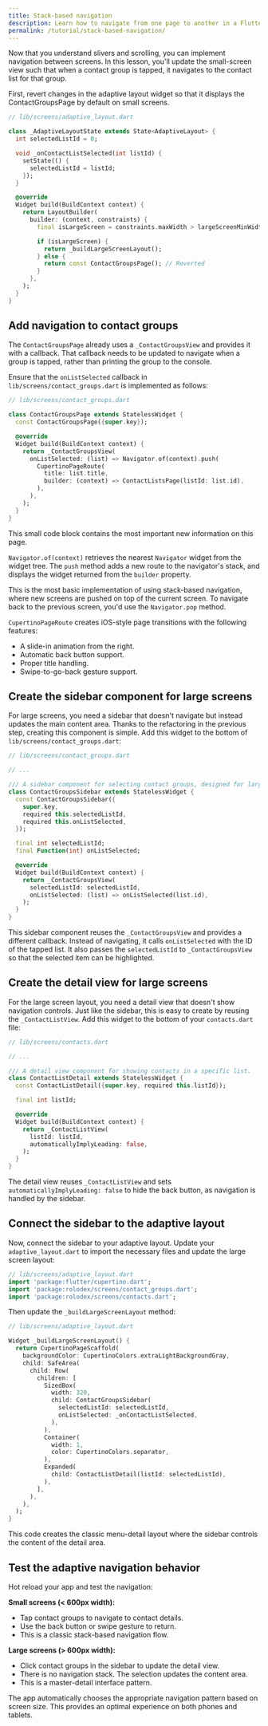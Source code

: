 ```yaml
---
title: Stack-based navigation
description: Learn how to navigate from one page to another in a Flutter app
permalink: /tutorial/stack-based-navigation/
---
```

Now that you understand slivers and scrolling, you can implement
navigation between screens. In this lesson, you'll update the
small-screen view such that when a contact group is tapped, it
navigates to the contact list for that group.

First, revert changes in the adaptive layout widget so that it
displays the ContactGroupsPage by default on small screens.

```dart
// lib/screens/adaptive_layout.dart

class _AdaptiveLayoutState extends State<AdaptiveLayout> {
  int selectedListId = 0;

  void _onContactListSelected(int listId) {
    setState(() {
      selectedListId = listId;
    });
  }

  @override
  Widget build(BuildContext context) {
    return LayoutBuilder(
      builder: (context, constraints) {
        final isLargeScreen = constraints.maxWidth > largeScreenMinWidth;

        if (isLargeScreen) {
          return _buildLargeScreenLayout();
        } else {
          return const ContactGroupsPage(); // Reverted
        }
      },
    );
  }
}
```

## Add navigation to contact groups

The `ContactGroupsPage` already uses a `_ContactGroupsView`
and provides it with a callback. That callback needs to be updated to
navigate when a group is tapped, rather than printing the group to the
console.

Ensure that the `onListSelected` callback in
`lib/screens/contact_groups.dart` is implemented as follows:

```dart
// lib/screens/contact_groups.dart

class ContactGroupsPage extends StatelessWidget {
  const ContactGroupsPage({super.key});

  @override
  Widget build(BuildContext context) {
    return _ContactGroupsView(
      onListSelected: (list) => Navigator.of(context).push(
        CupertinoPageRoute(
          title: list.title,
          builder: (context) => ContactListsPage(listId: list.id),
        ),
      ),
    );
  }
}
```

This small code block contains the most important new information on this page.

`Navigator.of(context)` retrieves the nearest `Navigator` widget from
the widget tree. The `push` method adds a new route to the
navigator's stack, and displays the widget returned from the `builder` property. 

This is the most basic implementation of using stack-based navigation,
where new screens are pushed on top of the current screen. To navigate
back to the previous screen, you'd use the `Navigator.pop` method. 

`CupertinoPageRoute` creates iOS-style page transitions with the following features:
- A slide-in animation from the right.
- Automatic back button support.
- Proper title handling.
- Swipe-to-go-back gesture support.

## Create the sidebar component for large screens

For large screens, you need a sidebar that doesn't navigate but
instead updates the main content area. Thanks to the refactoring in
the previous step, creating this component is simple. Add this widget
to the bottom of `lib/screens/contact_groups.dart`:

```dart
// lib/screens/contact_groups.dart

// ...

/// A sidebar component for selecting contact groups, designed for large screens.
class ContactGroupsSidebar extends StatelessWidget {
  const ContactGroupsSidebar({
    super.key,
    required this.selectedListId,
    required this.onListSelected,
  });

  final int selectedListId;
  final Function(int) onListSelected;

  @override
  Widget build(BuildContext context) {
    return _ContactGroupsView(
      selectedListId: selectedListId,
      onListSelected: (list) => onListSelected(list.id),
    );
  }
}
```

This sidebar component reuses the `_ContactGroupsView` and provides a
different callback. Instead of navigating, it calls `onListSelected`
with the ID of the tapped list. It also passes the `selectedListId` to
`_ContactGroupsView` so that the selected item can be highlighted.

## Create the detail view for large screens

For the large screen layout, you need a detail view that doesn't show
navigation controls. Just like the sidebar, this is easy to create by
reusing the `_ContactListView`. Add this widget to the bottom of your
`contacts.dart` file:

```dart
// lib/screens/contacts.dart

// ...

/// A detail view component for showing contacts in a specific list.
class ContactListDetail extends StatelessWidget {
  const ContactListDetail({super.key, required this.listId});

  final int listId;

  @override
  Widget build(BuildContext context) {
    return _ContactListView(
      listId: listId,
      automaticallyImplyLeading: false,
    );
  }
}
```

The detail view reuses `_ContactListView` and sets
`automaticallyImplyLeading: false` to hide the back button, as
navigation is handled by the sidebar.

## Connect the sidebar to the adaptive layout

Now, connect the sidebar to your adaptive layout. Update your
`adaptive_layout.dart` to import the necessary files and update the
large screen layout:

```dart
// lib/screens/adaptive_layout.dart
import 'package:flutter/cupertino.dart';
import 'package:rolodex/screens/contact_groups.dart';
import 'package:rolodex/screens/contacts.dart';
```

Then update the `_buildLargeScreenLayout` method:

```dart
// lib/screens/adaptive_layout.dart

Widget _buildLargeScreenLayout() {
  return CupertinoPageScaffold(
    backgroundColor: CupertinoColors.extraLightBackgroundGray,
    child: SafeArea(
      child: Row(
        children: [
          SizedBox(
            width: 320,
            child: ContactGroupsSidebar(
              selectedListId: selectedListId,
              onListSelected: _onContactListSelected,
            ),
          ),
          Container(
            width: 1,
            color: CupertinoColors.separator,
          ),
          Expanded(
            child: ContactListDetail(listId: selectedListId),
          ),
        ],
      ),
    ),
  );
}
```

This code creates the classic menu-detail layout where the sidebar
controls the content of the detail area.

## Test the adaptive navigation behavior

Hot reload your app and test the navigation:

**Small screens (< 600px width):**
- Tap contact groups to navigate to contact details.
- Use the back button or swipe gesture to return.
- This is a classic stack-based navigation flow.

**Large screens (> 600px width):**
- Click contact groups in the sidebar to update the detail view.
- There is no navigation stack. The selection updates the content area.
- This is a master-detail interface pattern.

The app automatically chooses the appropriate navigation pattern based
on screen size. This provides an optimal experience on both phones and
tablets.